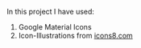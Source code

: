 In this project I have used:
1. Google Material Icons
2. Icon-Illustrations from <a href="https://icons8.com/icons/set/">icons8.com</a>